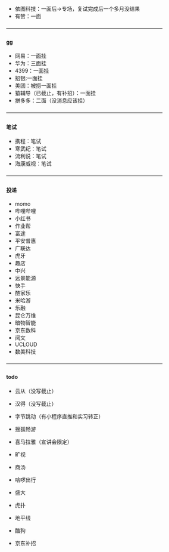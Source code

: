 * 依图科技：一面后->专场，复试完成后一个多月没结果
* 有赞：一面

——————————————————————————————
#### gg
* 网易：一面挂
* 华为：三面挂
* 4399：一面挂
* 招银:一面挂
* 美团：被捞一面挂
* 猿辅导（已截止，有补招）：一面挂
* 拼多多：二面（没消息应该挂）

——————————————————————————————
#### 笔试
* 携程：笔试
* 寒武纪：笔试
* 流利说：笔试
* 海康威视：笔试


——————————————————————————————
#### 投递
* momo
* 哔哩哔哩
* 小红书
* 作业帮
* 富途
* 平安普惠
* 广联达
* 虎牙
* 趣店
* 中兴
* 远景能源
* 快手
* 酷家乐
* 米哈游
* 乐融
* 昆仑万维
* 暗物智能
* 京东数科
* 阅文
* UCLOUD
* 数美科技


——————————————————————————————
#### todo
* 云从（没写截止）
* 汉得（没写截止）

* 字节跳动（有小程序直推和实习转正）
* 搜狐畅游
* 喜马拉雅（宣讲会限定）
* 旷视
* 商汤
* 哈啰出行
* 盛大
* 虎扑
* 地平线
* 酷狗
* 京东补招
